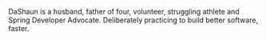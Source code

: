DaShaun is a husband, father of four, volunteer, struggling athlete and Spring Developer Advocate.
Deliberately practicing to build better software, faster.
